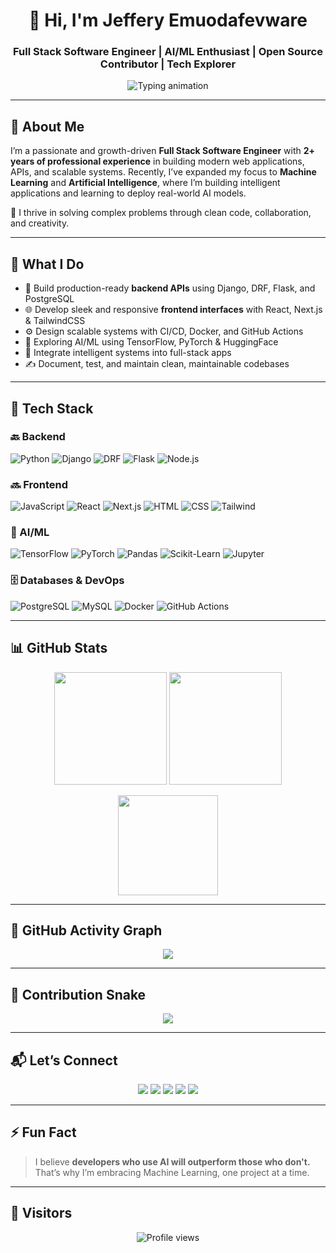 <h1 align="center">👋 Hi, I'm Jeffery Emuodafevware</h1>
<h3 align="center">Full Stack Software Engineer | AI/ML Enthusiast | Open Source Contributor | Tech Explorer</h3>

<p align="center">
  <img src="https://readme-typing-svg.demolab.com?font=Fira+Code&weight=500&size=22&pause=1000&color=58A6FF&center=true&vCenter=true&width=600&lines=Full+Stack+Software+Engineer+%F0%9F%9A%80;AI+%26+Machine+Learning+Explorer+%F0%9F%A7%A0;Open+Source+Contributor+%E2%9C%A8;Lifelong+Learner+%E2%9C%8C%EF%B8%8F+Builder+%E2%9A%99%EF%B8%8F" alt="Typing animation" />
</p>

---

## 🧠 About Me

I’m a passionate and growth-driven **Full Stack Software Engineer** with **2+ years of professional experience** in building modern web applications, APIs, and scalable systems. Recently, I’ve expanded my focus to **Machine Learning** and **Artificial Intelligence**, where I’m building intelligent applications and learning to deploy real-world AI models.

🚀 I thrive in solving complex problems through clean code, collaboration, and creativity.

---

## 💼 What I Do

- 🔧 Build production-ready **backend APIs** using Django, DRF, Flask, and PostgreSQL
- 🌐 Develop sleek and responsive **frontend interfaces** with React, Next.js & TailwindCSS
- ⚙️ Design scalable systems with CI/CD, Docker, and GitHub Actions
- 🤖 Exploring AI/ML using TensorFlow, PyTorch & HuggingFace
- 🧩 Integrate intelligent systems into full-stack apps
- ✍️ Document, test, and maintain clean, maintainable codebases

---

## 🚀 Tech Stack

### 🔙 Backend
![Python](https://img.shields.io/badge/-Python-3670A0?style=for-the-badge&logo=python&logoColor=white)
![Django](https://img.shields.io/badge/-Django-092E20?style=for-the-badge&logo=django&logoColor=white)
![DRF](https://img.shields.io/badge/-Django%20REST-FF1700?style=for-the-badge&logo=django&logoColor=white)
![Flask](https://img.shields.io/badge/-Flask-000000?style=for-the-badge&logo=flask&logoColor=white)
![Node.js](https://img.shields.io/badge/-Node.js-339933?style=for-the-badge&logo=nodedotjs&logoColor=white)

### 🔜 Frontend
![JavaScript](https://img.shields.io/badge/-JavaScript-F7DF1E?style=for-the-badge&logo=javascript&logoColor=black)
![React](https://img.shields.io/badge/-React-20232A?style=for-the-badge&logo=react&logoColor=61DAFB)
![Next.js](https://img.shields.io/badge/-Next.js-000000?style=for-the-badge&logo=next.js&logoColor=white)
![HTML](https://img.shields.io/badge/-HTML5-E34F26?style=for-the-badge&logo=html5&logoColor=white)
![CSS](https://img.shields.io/badge/-CSS3-1572B6?style=for-the-badge&logo=css3&logoColor=white)
![Tailwind](https://img.shields.io/badge/-TailwindCSS-38B2AC?style=for-the-badge&logo=tailwind-css&logoColor=white)

### 🤖 AI/ML
![TensorFlow](https://img.shields.io/badge/-TensorFlow-FF6F00?style=for-the-badge&logo=tensorflow&logoColor=white)
![PyTorch](https://img.shields.io/badge/-PyTorch-EE4C2C?style=for-the-badge&logo=pytorch&logoColor=white)
![Pandas](https://img.shields.io/badge/-Pandas-150458?style=for-the-badge&logo=pandas&logoColor=white)
![Scikit-Learn](https://img.shields.io/badge/-Scikit--Learn-F7931E?style=for-the-badge&logo=scikit-learn&logoColor=white)
![Jupyter](https://img.shields.io/badge/-Jupyter-F37626?style=for-the-badge&logo=jupyter&logoColor=white)

### 🗄️ Databases & DevOps
![PostgreSQL](https://img.shields.io/badge/-PostgreSQL-336791?style=for-the-badge&logo=postgresql&logoColor=white)
![MySQL](https://img.shields.io/badge/-MySQL-005C84?style=for-the-badge&logo=mysql&logoColor=white)
![Docker](https://img.shields.io/badge/-Docker-2496ED?style=for-the-badge&logo=docker&logoColor=white)
![GitHub Actions](https://img.shields.io/badge/-GitHub%20Actions-2088FF?style=for-the-badge&logo=github-actions&logoColor=white)

---

## 📊 GitHub Stats

<p align="center">
  <img src="https://github-readme-stats.vercel.app/api?username=jefferyemuodafevware&show_icons=true&theme=tokyonight&hide_border=true" height="180px" />
  <img src="https://github-readme-streak-stats.herokuapp.com?user=jefferyemuodafevware&theme=tokyonight&hide_border=true" height="180px" />
</p>

<p align="center">
  <img src="https://github-readme-stats.vercel.app/api/top-langs/?username=jefferyemuodafevware&layout=compact&theme=tokyonight&hide_border=true" height="160px" />
</p>

---

## 🔁 GitHub Activity Graph

<p align="center">
  <img src="https://github-readme-activity-graph.cyclic.app/graph?username=jefferyemuodafevware&theme=tokyo-night&bg_color=1a1b27&color=00f5d4&line=38bdf8&point=ff6b6b&hide_border=true" />
</p>

---

## 🐍 Contribution Snake

<p align="center">
  <img src="https://raw.githubusercontent.com/jefferyemuodafevware/jefferyemuodafevware/output/github-contribution-grid-snake.svg" />
</p>

---

## 📬 Let’s Connect

<p align="center">
  <a href="https://linkedin.com/in/jeffery-emuodafevware"><img src="https://img.shields.io/badge/LinkedIn-0A66C2?style=for-the-badge&logo=linkedin&logoColor=white" /></a>
  <a href="https://twitter.com/goldenjeffemp"><img src="https://img.shields.io/badge/Twitter-1DA1F2?style=for-the-badge&logo=twitter&logoColor=white" /></a>
  <a href="mailto:jeffemuodafe124@gmail.com"><img src="https://img.shields.io/badge/Email-D14836?style=for-the-badge&logo=gmail&logoColor=white" /></a>
  <a href="https://jefferyportal.netlify.app"><img src="https://img.shields.io/badge/Portfolio-000000?style=for-the-badge&logo=ko-fi&logoColor=white" /></a>
  <a href="https://wa.me/+2348052587419"><img src="https://img.shields.io/badge/WhatsApp-25D366?style=for-the-badge&logo=whatsapp&logoColor=white" /></a>
</p>

---

## ⚡ Fun Fact

> I believe **developers who use AI will outperform those who don't.**  
That’s why I’m embracing Machine Learning, one project at a time.

---

## 👀 Visitors

<p align="center">
  <img src="https://komarev.com/ghpvc/?username=jefferyemuodafevware&style=flat-square&color=brightgreen" alt="Profile views" />
</p>
